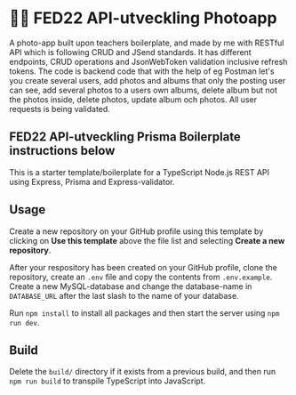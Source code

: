 # 📸🤳 FED22 API-utveckling Photoapp

A photo-app built upon teachers boilerplate, and made by me with RESTful API which is following CRUD and JSend standards. It has different endpoints, CRUD operations and JsonWebToken validation inclusive refresh tokens. 
The code is backend code that with the help of eg Postman let's you create several users, add photos and albums that only the posting user can see, add several photos to a users own albums, delete album but not the photos inside, delete photos, update album och photos. All user requests is being validated.



## FED22 API-utveckling Prisma Boilerplate instructions below

This is a starter template/boilerplate for a TypeScript Node.js REST API using Express, Prisma and Express-validator.

## Usage

Create a new repository on your GitHub profile using this template by clicking on **Use this template** above the file list and selecting **Create a new repository**.

After your respository has been created on your GitHub profile, clone the repository, create an `.env` file and copy the contents from `.env.example`. Create a new MySQL-database and change the database-name in `DATABASE_URL` after the last slash to the name of your database.

Run `npm install` to install all packages and then start the server using `npm run dev`.

## Build

Delete the `build/` directory if it exists from a previous build, and then run `npm run build` to transpile TypeScript into JavaScript.
